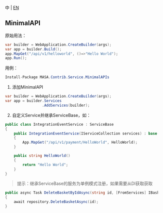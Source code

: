 中 | [EN](README.md)

## MinimalAPI

原始用法：

```C#
var builder = WebApplication.CreateBuilder(args);
var app = builder.Build();
app.MapGet("/api/v1/helloworld", ()=>"Hello World");
app.Run();
```

用例：

```c#
Install-Package MASA.Contrib.Service.MinimalAPIs
```

1. 添加MinimalAPI

```c#
var builder = WebApplication.CreateBuilder(args);
var app = builder.Services
                 .AddServices(builder);
```

2. 自定义Service并继承ServiceBase，如：

```c#
public class IntegrationEventService : ServiceBase
{
    public IntegrationEventService(IServiceCollection services) : base(services)
    {
        App.MapGet("/api/v1/payment/HelloWorld", HelloWorld);
    }

    public string HelloWorld()
    {
        return "Hello World";
    }
}
```

> 提示：继承ServiceBase的服务为单例模式注册，如果需要从DI获取获取

```C#
public async Task DeleteBasketByIdAsync(string id, [FromServices] IBasketRepository repository)
{
    await repository.DeleteBasketAsync(id);
}
```

